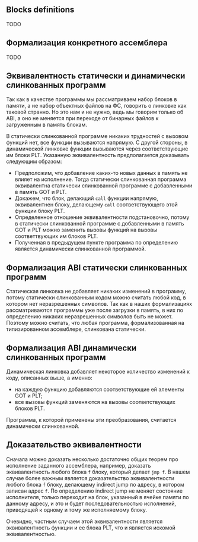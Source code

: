 ## Blocks definitions

TODO

## Формализация конкретного ассемблера

TODO

## Эквивалентность статически и динамически слинкованных программ

Так как в качестве программы мы рассматриваем набор блоков в памяти, а не
набор объектных файлов на ФС, говорить о линковке как таковой странно. Но
это нам и не нужно, ведь мы говорим только об ABI, а оно не меняется при
переходе от бинарных файлов к загруженным в память блокам.

В статически слинкованной программе никаких трудностей с вызовом функций
нет, все функции вызываются напрямую. С другой стороны, в динамической
линковке функции вызываются через соответствующие им блоки PLT.
Указанную эквивалентность предполагается доказывать следующим образом:

*   Предположим, что добавление каких-то новых данных в память не влияет на
    исполнение. Тогда статически слинкованная программа эквивалентна
    статически слинкованной программе с добавленными в память GOT и PLT.
*   Докажем, что блок, делающий `call` функции напрямую, эквивалентнен
    блоку, делающему `call` соответствующего этой функции блоку PLT.
*   Определенное отношение эквивалентности подстановочно, потому в
    статически слинкованной программе с добавленными в память GOT и PLT
    можно заменить вызовы функций на вызовы соответтвующих им блоков PLT.
*   Полученная в предыдущем пункте программа по определению является
    динамически слинкованной программой.

## Формализация ABI статически слинкованных программ

Статическая линковка не добавляет никаких изменений в программу, потому
статически слинкованным кодом можно считать любой код, в котором нет
неразрешенных символов. Так как в наших формализациях рассматриваются
программы уже после загрузки в память, в них по определению никаких
неразрешенных символов быть не может. Поэтому можно считать, что любая
программа, формализованная на типизированном ассемблере, слинкована
статически.

## Формализация ABI динамически слинкованных программ

Динамическая линковка добавляет некоторое количество изменений к коду,
описанных выше, а именно:

*   на каждую функцию добавляются соответствующие ей элементы GOT и PLT;
*   все вызовы функций заменяются на вызовы соответствующих блоков PLT.

Программа, к которой применены эти преобразования, считается динамически
слинкованной.

## Доказательство эквивалентности

Сначала можно доказать несколько достаточно общих теорем про исполнение
заданного ассемблера, например, доказать эквивалентность любого блока `f`
блоку, который делает `jmp f`. В нашем случае более важным является
доказательство эквивалентности любого блока `f` блоку, делающему indirect
jump по адресу, в котором записан адрес `f`. По определению indirect jump
не меняет состояние исполнителя, только переходит на блок, указанный в
ячейке памяти по данному адресу, и это и будет последовательностью
исполнений, приводящей к одному и тому же исполняемому блоку.

Очевидно, частным случаем этой эквивалентности является эквивалентность
функции и ее блока PLT, что и является искомой эквивалентностью.
